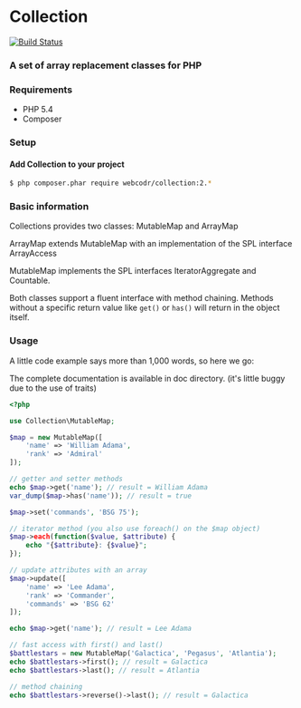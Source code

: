 # Collection

[![Build Status](https://travis-ci.org/WebCodr/Collection.png?branch=master)](https://travis-ci.org/WebCodr/Collection)

### A set of array replacement classes for PHP

### Requirements

- PHP 5.4
- Composer

### Setup

#### Add Collection to your project

~~~ bash
$ php composer.phar require webcodr/collection:2.*
~~~

### Basic information

Collections provides two classes: MutableMap and ArrayMap

ArrayMap extends MutableMap with an implementation of the SPL interface ArrayAccess

MutableMap implements the SPL interfaces IteratorAggregate and Countable.

Both classes support a fluent interface with method chaining. Methods without a specific return value like `get()` or `has()` will return in the object itself.

### Usage

A little code example says more than 1,000 words, so here we go:

The complete documentation is available in doc directory. (it's little buggy due to the use of traits)

~~~ php
<?php

use Collection\MutableMap;

$map = new MutableMap([
    'name' => 'William Adama',
    'rank' => 'Admiral'
]);

// getter and setter methods
echo $map->get('name'); // result = William Adama
var_dump($map->has('name')); // result = true

$map->set('commands', 'BSG 75');

// iterator method (you also use foreach() on the $map object)
$map->each(function($value, $attribute) {
    echo "{$attribute}: {$value}";
});

// update attributes with an array
$map->update([
    'name' => 'Lee Adama',
    'rank' => 'Commander',
    'commands' => 'BSG 62'
]);

echo $map->get('name'); // result = Lee Adama

// fast access with first() and last()
$battlestars = new MutableMap('Galactica', 'Pegasus', 'Atlantia');
echo $battlestars->first(); // result = Galactica
echo $battlestars->last(); // result = Atlantia

// method chaining
echo $battlestars->reverse()->last(); // result = Galactica
~~~



